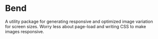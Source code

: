 # Bend
A utility package for generating responsive and optimized image variation for screen sizes. Worry less about page-load and writing CSS to make images responsive.
